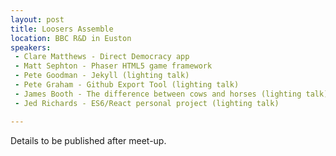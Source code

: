 ```yaml
---
layout: post
title: Loosers Assemble
location: BBC R&D in Euston
speakers:
 - Clare Matthews - Direct Democracy app
 - Matt Sephton - Phaser HTML5 game framework
 - Pete Goodman - Jekyll (lighting talk)
 - Pete Graham - Github Export Tool (lighting talk)
 - James Booth - The difference between cows and horses (lighting talk)
 - Jed Richards - ES6/React personal project (lighting talk)

---
```


Details to be published after meet-up.
